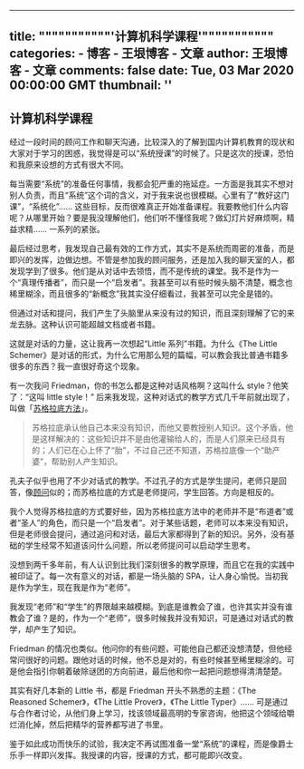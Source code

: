 
---
title: """""""""""'计算机科学课程'"""""""""""
categories: 
    - 博客
    - 王垠博客 - 文章
author: 王垠博客 - 文章
comments: false
date: Tue, 03 Mar 2020 00:00:00 GMT
thumbnail: ''
---

<div>   
<h2>计算机科学课程</h2>
            <p>经过一段时间的顾问工作和聊天沟通，比较深入的了解到国内计算机教育的现状和大家对于学习的困惑，我觉得是可以“系统授课”的时候了。只是这次的授课，恐怕和我原来设想的方式有很大不同。</p>

<p>每当需要“系统”的准备任何事情，我都会犯严重的拖延症。一方面是我其实不想对别人负责，而且“系统”这个词的含义，对于我来说也很模糊。心里有了“教好这门课”，“系统化”…… 这些目标，反而很难真正开始准备课程。我要教他们什么内容呢？从哪里开始？要是我没理解他们，他们听不懂怪我呢？做幻灯片好麻烦啊，精益求精…… 一系列的紧张。</p>

<p>最后经过思考，我发现自己最有效的工作方式，其实不是系统而周密的准备，而是即兴的发挥，边做边想。不管是参加我的顾问服务，还是加入我的聊天室的人，都发现学到了很多。他们是从对话中去领悟，而不是传统的课堂。我不是作为一个“真理传播者”，而只是一个“启发者”。我甚至可以有些时候头脑不清楚，概念也稀里糊涂，而且很多的“新概念”我其实没仔细看过，我甚至可以完全是错的。</p>

<p>但通过对话和提问，我们产生了头脑里从来没有过的知识，而且深刻理解了它的来龙去脉。这种认识可能超越文档或者书籍。</p>

<p>这就是对话的力量，这让我再一次想起“Little 系列”书籍。为什么《The Little Schemer》是对话的形式，为什么它用那么短的篇幅，可以教会我比普通书籍多很多的东西？我一直很好奇这个现象。</p>

<p>有一次我问 Friedman，你的书怎么都是这种对话风格啊？这叫什么 style？他笑了：“这叫 little style！” 后来我发现，这种对话式的教学方式几千年前就出现了，叫做「<a href="https://baike.baidu.com/item/%E8%8B%8F%E6%A0%BC%E6%8B%89%E5%BA%95%E5%BC%8F%E5%AF%B9%E8%AF%9D/2733740">苏格拉底方法</a>」。</p>

<blockquote>
  <p>苏格拉底承认他自己本来没有知识，而他又要教授别人知识。这个矛盾，他是这样解决的：这些知识并不是由他灌输给人的，而是人们原来已经具有的；人们已在心上怀了“胎”，不过自己还不知道，苏格拉底像一个“助产婆”，帮助别人产生知识。</p>
</blockquote>

<p>孔夫子似乎也用了不少对话式的教学。不过孔子的方式是学生提问，老师只是回答，像<a href="http://www.yinwang.org/blog-cn/2020/01/17/advising">顾问</a>似的；而苏格拉底的方式是老师提问，学生回答。方向是相反的。</p>

<p>我个人觉得苏格拉底的方式要好些，因为苏格拉底方法中的老师并不是“布道者”或者“圣人”的角色，而只是一个“启发者”。对于某些话题，老师可以本来没有知识，但是老师很会提问，通过追问和对话，最后大家都得到了新的知识。另外，没有基础的学生经常不知道该问什么问题，所以老师提问可以启动学生思考。</p>

<p>没想到两千多年前，有人认识到比我们深刻很多的教学原理，而且它在我的实践中被印证了。每一次有意义的对话，都是一场头脑的 SPA，让人身心愉悦。当初我是作为学生，现在我是作为“老师”。</p>

<p>我发现“老师”和“学生”的界限越来越模糊。到底是谁教会了谁，也许其实并没有谁教会了谁？是的，作为一个“老师”，很多时候我并没有知识，可是通过对话式的教学，却产生了知识。</p>

<p>Friedman 的情况也类似。他问你的有些问题，可能他自己都还没想清楚，但他经常问很好的问题。跟他对话的时候，他不总是对的，有些时候甚至稀里糊涂的。可是他会指引你朝着破除谜团的方向前进，最后他和你一起把问题想得清清楚楚。</p>

<p>其实有好几本新的 Little 书，都是 Friedman 开头不熟悉的主题：《The Reasoned Schemer》，《The Little Prover》，《The Little Typer》…… 可是通过与合作者讨论，从他们身上学习，找该领域最高明的专家咨询，他把这个领域给嚼烂消化掉，然后把精华的营养都写进了书里。</p>

<p>鉴于如此成功而快乐的试验，我决定不再试图准备一堂“系统”的课程，而是像爵士乐手一样即兴发挥。我授课的内容，授课的方式，都可能即兴改变。</p>


          
</div>
            